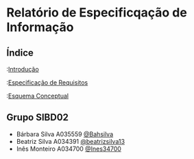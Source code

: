# Relatório de Especificqação de Informação 

## Índice

:[Introdução](https://github.com/SIBD02-TCM-2022/Livraria/blob/main/rei01.md)

:[Especificação de Requisitos]()

:[Esquema Conceptual]()

## Grupo SIBD02

- Bárbara Silva A035559 [@Bahsilva](https://github.com/Bahsilva)
- Beatriz Silva A034391 [@beatrizsilva13](https://github.com/beatrizsilva13)
- Inês Monteiro A034700 [@Ines34700](https://github.com/Ines34700)
